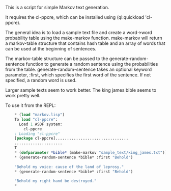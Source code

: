 This is a script for simple Markov text generation.

It requires the cl-ppcre, which can be installed using (ql:quickload 'cl-ppcre).

The general idea is to load a sample text file and create a word->word probability table using the make-markov function.  make-markov will return a markov-table structure that contains hash table and an array of words that can be used at the beginning of sentences.

The markov-table structure can be passed to the generate-random-sentence function to generate a random sentence using the probabilities from the table.  generate-random-sentence takes an optional keyword parameter, :first, which specifies the first word of the sentence.  If not specified, a random word is used.

Larger sample texts seem to work better.  The king james bible seems to work pretty well.

To use it from the REPL:
```commonlisp
    * (load "markov.lisp")
    To load "cl-ppcre":
      Load 1 ASDF system:
        cl-ppcre
    ; Loading "cl-ppcre"
    [package cl-ppcre]................................
    .....................
    T
    * (defparameter *bible* (make-markov "sample_text/king_james.txt"))
    * (generate-random-sentence *bible* :first "Behold")
    
    "Behold my voice: cause of the land of leprosy."
    * (generate-random-sentence *bible* :first "Behold")
    
    "Behold my right hand be destroyed."
    * 
```
